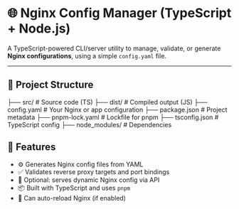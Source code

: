 # 🌐 Nginx Config Manager (TypeScript + Node.js)

A TypeScript-powered CLI/server utility to manage, validate, or generate **Nginx configurations**, using a simple `config.yaml` file.

---

## 📁 Project Structure

├── src/ # Source code (TS)
├── dist/ # Compiled output (JS)
├── config.yaml # Your Nginx or app configuration
├── package.json # Project metadata
├── pnpm-lock.yaml # Lockfile for pnpm
├── tsconfig.json # TypeScript config
├── node_modules/ # Dependencies

## 🚀 Features

- ⚙️ Generates Nginx config files from YAML
- ✅ Validates reverse proxy targets and port bindings
- 🧾 Optional: serves dynamic Nginx config via API
- 📦 Built with TypeScript and uses `pnpm`
- 🔄 Can auto-reload Nginx (if enabled)
